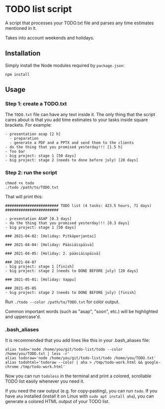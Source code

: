 # TODO list script

A script that processes your TODO.txt file and parses any time estimates
mentioned in it.

Takes into account weekends and holidays.

## Installation

Simply install the Node modules required by `package.json`:

```
npm install
```

## Usage

### Step 1: create a TODO.txt

The `TODO.txt` file can have any text inside it. The only thing that the script
cares about is that you add time estimates to your tasks inside square brackets.
For example:

```
- presentation asap [2 h]
  - preparation
  - generate a PDF and a PPTX and send them to the clients
- do the thing that you promised yesterday!!! [1.5 h]
- foo bar
- big project: stage 1 [50 days]
- big project: stage 2 (needs to done before july) [20 days]
```

### Step 2: run the script

```
chmod +x todo
./todo /path/to/TODO.txt
```

That will print this:

```
######################## TODO list (4 tasks: 423.5 hours, 71 days) ########################

- presentation ASAP [0.3 days]
- do the thing that you promised yesterday!!! [0.3 days]
- big project: stage 1 [50 days]

### 2021-04-02: [Holiday: Pitkäperjantai]

### 2021-04-04: [Holiday: Pääsiäispäivä]

### 2021-04-05: [Holiday: 2. pääsiäispäivä]

### 2021-04-07
- big project: stage 1 [finish]
- big project: stage 2 (needs to DONE BEFORE july) [20 days]

### 2021-05-01: [Holiday: Vappu]

### 2021-05-05
- big project: stage 2 (needs to DONE BEFORE july) [finish]

```

Run `./todo --color /path/to/TODO.txt` for color output.

Common important words (such as "asap", "soon", etc.) will be highlighted and
uppercase'd.

### .bash_aliases

It is recommended that you add lines like this in your .bash_aliases file:

```
alias todo='node /home/you/git/todo-list/todo --color /home/you/TODO.txt | less -r'
alias todoraw='node /home/you/git/todo-list/todo /home/you/TODO.txt'
alias todohtml='todoraw --color | aha > /tmp/todo-work.html && google-chrome /tmp/todo-work.html'
```

Now you can run `todoless` in the terminal and print a colored, scrollable TODO
list easily whenever you need it.

If you need the raw output (e.g. for copy-pasting), you can run `todo`. If you
have `aha` installed (install it on Linux with `sudo apt install aha`), you can
generate a colored HTML output of your TODO list.

